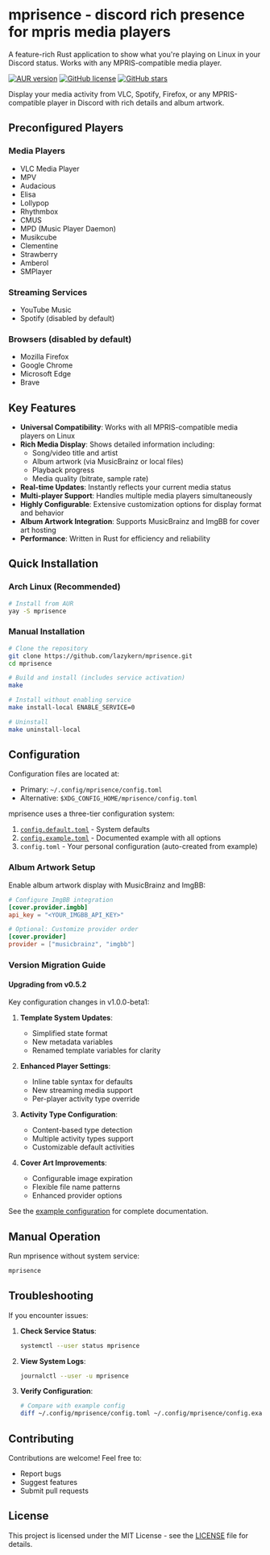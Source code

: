 # mprisence - discord rich presence for mpris media players

A feature-rich Rust application to show what you're playing on Linux in your Discord status. Works with any MPRIS-compatible media player.

[![AUR version](https://img.shields.io/aur/version/mprisence)](https://aur.archlinux.org/packages/mprisence)
[![GitHub license](https://img.shields.io/github/license/lazykern/mprisence)](https://github.com/lazykern/mprisence/blob/main/LICENSE)
[![GitHub stars](https://img.shields.io/github/stars/lazykern/mprisence)](https://github.com/lazykern/mprisence/stargazers)

Display your media activity from VLC, Spotify, Firefox, or any MPRIS-compatible player in Discord with rich details and album artwork.

## Preconfigured Players

### Media Players
- VLC Media Player
- MPV
- Audacious
- Elisa
- Lollypop
- Rhythmbox
- CMUS
- MPD (Music Player Daemon)
- Musikcube
- Clementine
- Strawberry
- Amberol
- SMPlayer

### Streaming Services
- YouTube Music
- Spotify (disabled by default)

### Browsers (disabled by default)
- Mozilla Firefox
- Google Chrome
- Microsoft Edge
- Brave

## Key Features

- **Universal Compatibility**: Works with all MPRIS-compatible media players on Linux
- **Rich Media Display**: Shows detailed information including:
  - Song/video title and artist
  - Album artwork (via MusicBrainz or local files)
  - Playback progress
  - Media quality (bitrate, sample rate)
- **Real-time Updates**: Instantly reflects your current media status
- **Multi-player Support**: Handles multiple media players simultaneously
- **Highly Configurable**: Extensive customization options for display format and behavior
- **Album Artwork Integration**: Supports MusicBrainz and ImgBB for cover art hosting
- **Performance**: Written in Rust for efficiency and reliability

## Quick Installation

### Arch Linux (Recommended)
```bash
# Install from AUR
yay -S mprisence
```

### Manual Installation
```bash
# Clone the repository
git clone https://github.com/lazykern/mprisence.git
cd mprisence

# Build and install (includes service activation)
make

# Install without enabling service
make install-local ENABLE_SERVICE=0

# Uninstall
make uninstall-local
```

## Configuration

Configuration files are located at:
- Primary: `~/.config/mprisence/config.toml`
- Alternative: `$XDG_CONFIG_HOME/mprisence/config.toml`

mprisence uses a three-tier configuration system:
1. [`config.default.toml`](./config/config.default.toml) - System defaults
2. [`config.example.toml`](./config/config.example.toml) - Documented example with all options
3. `config.toml` - Your personal configuration (auto-created from example)

### Album Artwork Setup

Enable album artwork display with MusicBrainz and ImgBB:
```toml
# Configure ImgBB integration
[cover.provider.imgbb]
api_key = "<YOUR_IMGBB_API_KEY>"

# Optional: Customize provider order
[cover.provider]
provider = ["musicbrainz", "imgbb"]
```

### Version Migration Guide

#### Upgrading from v0.5.2

Key configuration changes in v1.0.0-beta1:

1. **Template System Updates**:
   - Simplified state format
   - New metadata variables
   - Renamed template variables for clarity

2. **Enhanced Player Settings**:
   - Inline table syntax for defaults
   - New streaming media support
   - Per-player activity type override

3. **Activity Type Configuration**:
   - Content-based type detection
   - Multiple activity types support
   - Customizable default activities

4. **Cover Art Improvements**:
   - Configurable image expiration
   - Flexible file name patterns
   - Enhanced provider options

See the [example configuration](./config/config.example.toml) for complete documentation.

## Manual Operation

Run mprisence without system service:
```bash
mprisence
```

## Troubleshooting

If you encounter issues:

1. **Check Service Status**:
   ```bash
   systemctl --user status mprisence
   ```

2. **View System Logs**:
   ```bash
   journalctl --user -u mprisence
   ```

3. **Verify Configuration**:
   ```bash
   # Compare with example config
   diff ~/.config/mprisence/config.toml ~/.config/mprisence/config.example.toml
   ```

## Contributing

Contributions are welcome! Feel free to:
- Report bugs
- Suggest features
- Submit pull requests

## License

This project is licensed under the MIT License - see the [LICENSE](LICENSE) file for details.
